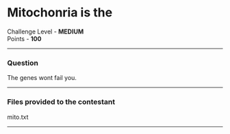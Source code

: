 # Mitochonria is the

Challenge Level - __MEDIUM__  
Points - __100__

---
### Question
The genes wont fail you.

---
### Files provided to the contestant
mito.txt

---

